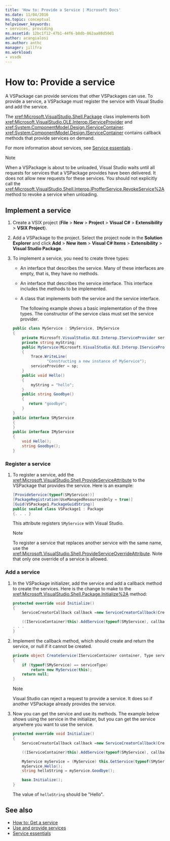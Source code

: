```yaml
---
title: 'How to: Provide a Service | Microsoft Docs'
ms.date: 11/04/2016
ms.topic: conceptual
helpviewer_keywords:
- services, providing
ms.assetid: 12bc1f12-47b1-44f6-b8db-862aa88d50d1
author: acangialosi
ms.author: anthc
manager: jillfra
ms.workload:
- vssdk
---
```

# How to: Provide a service
A VSPackage can provide services that other VSPackages can use. To provide a service, a VSPackage must register the service with Visual Studio and add the service.

 The <xref:Microsoft.VisualStudio.Shell.Package> class implements both <xref:Microsoft.VisualStudio.OLE.Interop.IServiceProvider> and <xref:System.ComponentModel.Design.IServiceContainer>. <xref:System.ComponentModel.Design.IServiceContainer> contains callback methods that provide  services on demand.

 For more information about services, see [Service essentials](../extensibility/internals/service-essentials.md) .

> [!NOTE]
> When a VSPackage is about to be unloaded, Visual Studio waits until all requests for services that a VSPackage provides have been delivered. It does not allow new requests for these services. You should not explicitly call the <xref:Microsoft.VisualStudio.Shell.Interop.IProfferService.RevokeService%2A> method to revoke a service when unloading.

## Implement a service

1. Create a VSIX project (**File** > **New** > **Project** > **Visual C#** > **Extensibility** > **VSIX Project**).

2. Add a VSPackage to the project. Select the project node in the **Solution Explorer** and click **Add** > **New item** > **Visual C# Items** > **Extensibility** > **Visual Studio Package**.

3. To implement a service, you need to create three types:

   - An interface that describes the service. Many of these interfaces are empty, that is, they have no methods.

   - An interface that describes the service interface. This interface includes the methods to be implemented.

   - A class that implements both the service and the service interface.

     The following example shows a basic implementation of the three types. The constructor of the service class must set the service provider.

   ```csharp
   public class MyService : SMyService, IMyService
   {
       private Microsoft.VisualStudio.OLE.Interop.IServiceProvider serviceProvider;
       private string myString;
       public MyService(Microsoft.VisualStudio.OLE.Interop.IServiceProvider sp)
       {
           Trace.WriteLine(
                  "Constructing a new instance of MyService");
           serviceProvider = sp;
       }
       public void Hello()
       {
           myString = "hello";
       }
       public string Goodbye()
       {
          return "goodbye";
       }
   }
   public interface SMyService
   {
   }
   public interface IMyService
   {
       void Hello();
       string Goodbye();
   }

   ```

### Register a service

1. To register a service, add the <xref:Microsoft.VisualStudio.Shell.ProvideServiceAttribute> to the VSPackage that provides the service. Here is an example:

    ```csharp
    [ProvideService(typeof(SMyService))]
    [PackageRegistration(UseManagedResourcesOnly = true)]
    [Guid(VSPackage1.PackageGuidString)]
    public sealed class VSPackage1 : Package
    {. . . }
    ```

     This attribute registers `SMyService` with Visual Studio.

    > [!NOTE]
    > To register a service that replaces another service with the same name, use the <xref:Microsoft.VisualStudio.Shell.ProvideServiceOverrideAttribute>. Note that only one override of a service is allowed.

### Add a service

1. In the VSPackage initializer, add the service and add a callback method to create the services. Here is the change to make to the <xref:Microsoft.VisualStudio.Shell.Package.Initialize%2A> method:

    ```csharp
    protected override void Initialize()
    {
        ServiceCreatorCallback callback =new ServiceCreatorCallback(CreateService);

        ((IServiceContainer)this).AddService(typeof(SMyService), callback);
    . . .
    }
    ```

2. Implement the callback method, which should create and return the service, or null if it cannot be created.

    ```csharp
    private object CreateService(IServiceContainer container, Type serviceType)
    {
        if (typeof(SMyService) == serviceType)
            return new MyService(this);
        return null;
    }
    ```

    > [!NOTE]
    > Visual Studio can reject a request to provide a service. It does so if another VSPackage already provides the service.

3. Now you can get the service and use its methods. The example below shows using the service in the initializer, but you can get the service anywhere you want to use the service.

    ```csharp
    protected override void Initialize()
    {
        ServiceCreatorCallback callback =new ServiceCreatorCallback(CreateService);

        ((IServiceContainer)this).AddService(typeof(SMyService), callback);

        MyService myService = (MyService) this.GetService(typeof(SMyService));
        myService.Hello();
        string helloString = myService.Goodbye();

        base.Initialize();
    }
    ```

     The value of `helloString` should be "Hello".

## See also
- [How to: Get a service](../extensibility/how-to-get-a-service.md)
- [Use and provide services](../extensibility/using-and-providing-services.md)
- [Service essentials](../extensibility/internals/service-essentials.md)
